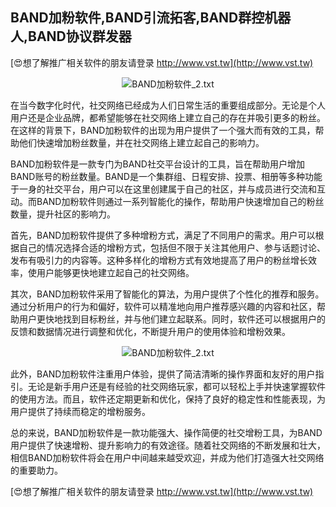## **BAND加粉软件,BAND引流拓客,BAND群控机器人,BAND协议群发器**

[😍想了解推广相关软件的朋友请登录 http://www.vst.tw](http://www.vst.tw)

 <center><img src="https://vst.tw/MP4/tuiguang/png/5.png" alt="BAND加粉软件_2.txt"></center>

在当今数字化时代，社交网络已经成为人们日常生活的重要组成部分。无论是个人用户还是企业品牌，都希望能够在社交网络上建立自己的存在并吸引更多的粉丝。在这样的背景下，BAND加粉软件的出现为用户提供了一个强大而有效的工具，帮助他们快速增加粉丝数量，并在社交网络上建立起自己的影响力。

BAND加粉软件是一款专门为BAND社交平台设计的工具，旨在帮助用户增加BAND账号的粉丝数量。BAND是一个集群组、日程安排、投票、相册等多种功能于一身的社交平台，用户可以在这里创建属于自己的社区，并与成员进行交流和互动。而BAND加粉软件则通过一系列智能化的操作，帮助用户快速增加自己的粉丝数量，提升社区的影响力。

首先，BAND加粉软件提供了多种增粉方式，满足了不同用户的需求。用户可以根据自己的情况选择合适的增粉方式，包括但不限于关注其他用户、参与话题讨论、发布有吸引力的内容等。这种多样化的增粉方式有效地提高了用户的粉丝增长效率，使用户能够更快地建立起自己的社交网络。

其次，BAND加粉软件采用了智能化的算法，为用户提供了个性化的推荐和服务。通过分析用户的行为和偏好，软件可以精准地向用户推荐感兴趣的内容和社区，帮助用户更快地找到目标粉丝，并与他们建立起联系。同时，软件还可以根据用户的反馈和数据情况进行调整和优化，不断提升用户的使用体验和增粉效果。

 <center><img src="https://vst.tw/MP4/tuiguang/png/5.png" alt="BAND加粉软件_2.txt"></center>

此外，BAND加粉软件注重用户体验，提供了简洁清晰的操作界面和友好的用户指引。无论是新手用户还是有经验的社交网络玩家，都可以轻松上手并快速掌握软件的使用方法。而且，软件还定期更新和优化，保持了良好的稳定性和性能表现，为用户提供了持续而稳定的增粉服务。

总的来说，BAND加粉软件是一款功能强大、操作简便的社交增粉工具，为BAND用户提供了快速增粉、提升影响力的有效途径。随着社交网络的不断发展和壮大，相信BAND加粉软件将会在用户中间越来越受欢迎，并成为他们打造强大社交网络的重要助力。

[😍想了解推广相关软件的朋友请登录 http://www.vst.tw](http://www.vst.tw)



